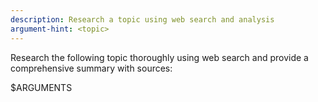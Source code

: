 ```yaml
---
description: Research a topic using web search and analysis
argument-hint: <topic>
---
```


Research the following topic thoroughly using web search and provide a comprehensive summary with sources:

$ARGUMENTS
